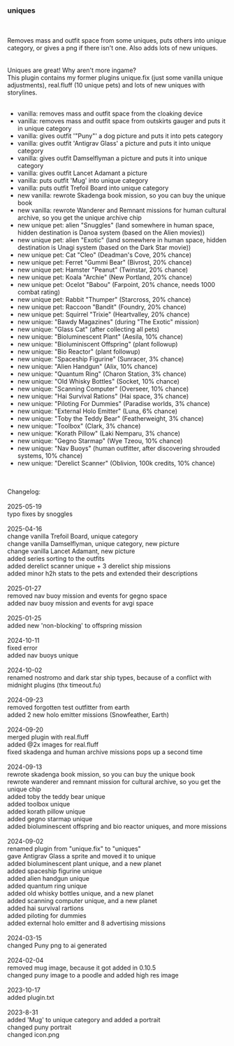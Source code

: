 ### uniques
<br>
<br>
Removes mass and outfit space from some uniques, puts others into unique category, or gives a png if there isn't one. Also adds lots of new uniques.<br>
<br>
<br>
Uniques are great! Why aren't more ingame?<br>
This plugin contains my former plugins unique.fix (just some vanilla unique adjustments), real.fluff (10 unique pets) and lots of new uniques with storylines.<br>
<br>
<ul>
<li> vanilla: removes mass and outfit space from the cloaking device</li>
<li> vanilla: removes mass and outfit space from outskirts gauger and puts it in unique category</li>
<li> vanilla: gives outfit '"Puny"' a dog picture and puts it into pets category</li>
<li> vanilla: gives outfit 'Antigrav Glass' a picture and puts it into unique category</li>
<li> vanilla: gives outfit Damselflyman a picture and puts it into unique category</li>
<li> vanilla: gives outfit Lancet Adamant a picture</li>
<li> vanilla: puts outfit 'Mug' into unique category</li>
<li> vanilla: puts outfit Trefoil Board into unique category</li>
<li> new vanilla: rewrote Skadenga book mission, so you can buy the unique book</li>
<li> new vanilla: rewrote Wanderer and Remnant missions for human cultural archive, so you get the unique archive chip</li>
<li> new unique pet: alien "Snuggles" (land somewhere in human space, hidden destination is Danoa system (based on the Alien movies))</li>
<li> new unique pet: alien "Exotic" (land somewhere in human space, hidden destination is Unagi system (based on the Dark Star movie))</li>
<li> new unique pet: Cat "Cleo" (Deadman's Cove, 20% chance)</li>
<li> new unique pet: Ferret "Gummi Bear" (Bivrost, 20% chance)</li>
<li> new unique pet: Hamster "Peanut" (Twinstar, 20% chance)</li>
<li> new unique pet: Koala "Archie" (New Portland, 20% chance)</li>
<li> new unique pet: Ocelot "Babou" (Farpoint, 20% chance, needs 1000 combat rating)</li>
<li> new unique pet: Rabbit "Thumper" (Starcross, 20% chance)</li>
<li> new unique pet: Raccoon "Bandit" (Foundry, 20% chance)</li>
<li> new unique pet: Squirrel "Trixie" (Heartvalley, 20% chance)</li>
<li> new unique: "Bawdy Magazines" (during "The Exotic" mission)</li>
<li> new unique: "Glass Cat" (after collecting all pets)</li>
<li> new unique: "Bioluminescent Plant" (Aesila, 10% chance)</li>
<li> new unique: "Bioluminiscent Offspring" (plant followup)</li>
<li> new unique: "Bio Reactor" (plant followup)</li>
<li> new unique: "Spaceship Figurine" (Sunracer, 3% chance)</li>
<li> new unique: "Alien Handgun" (Alix, 10% chance)</li>
<li> new unique: "Quantum Ring" (Charon Station, 3% chance)</li>
<li> new unique: "Old Whisky Bottles" (Socket, 10% chance)</li>
<li> new unique: "Scanning Computer" (Overseer, 10% chance)</li>
<li> new unique: "Hai Survival Rations" (Hai space, 3% chance)</li>
<li> new unique: "Piloting For Dummies" (Paradise worlds, 3% chance)</li>
<li> new unique: "External Holo Emitter" (Luna, 6% chance)</li>
<li> new unique: "Toby the Teddy Bear" (Featherweight, 3% chance)</li>
<li> new unique: "Toolbox" (Clark, 3% chance)</li>
<li> new unique: "Korath Pillow" (Laki Nemparu, 3% chance)</li>
<li> new unique: "Gegno Starmap" (Wye Tzeou, 10% chance)</li>
<li> new unique: "Nav Buoys" (human outfitter, after discovering shrouded systems, 10% chance)</li>
<li> new unique: "Derelict Scanner" (Oblivion, 100k credits, 10% chance)</li>
</ul>
<br>
<br>
Changelog:<br>
<br>
2025-05-19<br>
typo fixes by snoggles<br>
<br>
2025-04-16<br>
change vanilla Trefoil Board, unique category<br>
change vanilla Damselflyman, unique category, new picture<br>
change vanilla Lancet Adamant, new picture<br>
added series sorting to the outfits<br>
added derelict scanner unique + 3 derelict ship missions <br>
added minor h2h stats to the pets and extended their descriptions<br>
<br>
2025-01-27<br>
removed nav buoy mission and events for gegno space<br>
added nav buoy mission and events for avgi space<br>
<br>
2025-01-25<br>
added new 'non-blocking' to offspring mission<br>
<br>
2024-10-11<br>
fixed error<br>
added nav buoys unique<br>
<br>
2024-10-02<br>
renamed nostromo and dark star ship types, because of a conflict with midnight plugins (thx timeout.fu)<br>
<br>
2024-09-23<br>
removed forgotten test outfitter from earth<br>
added 2 new holo emitter missions (Snowfeather, Earth)<br>
<br>
2024-09-20<br>
merged plugin with real.fluff<br>
added @2x images for real.fluff<br>
fixed skadenga and human archive missions pops up a second time<br>
<br>
2024-09-13<br>
rewrote skadenga book mission, so you can buy the unique book<br>
rewrote wanderer and remnant mission for cultural archive, so you get the unique chip<br>
added toby the teddy bear unique<br>
added toolbox unique<br>
added korath pillow unique<br>
added gegno starmap unique<br>
added bioluminescent offspring and bio reactor uniques, and more missions<br>
<br>
2024-09-02<br>
renamed plugin from "unique.fix" to "uniques"<br>
gave Antigrav Glass a sprite and moved it to unique<br>
added bioluminescent plant unique, and a new planet<br>
added spaceship figurine unique<br>
added alien handgun unique<br>
added quantum ring unique<br>
added old whisky bottles unique, and a new planet<br>
added scanning computer unique, and a new planet<br>
added hai survival rartions<br>
added piloting for dummies<br>
added external holo emitter and 8 advertising missions<br>
<br>
2024-03-15<br>
changed Puny png to ai generated<br>
<br>
2024-02-04<br>
removed mug image, because it got added in 0.10.5<br>
changed puny image to a poodle and added high res image <br>
<br>
2023-10-17<br>
added plugin.txt<br>
<br>
2023-8-31<br>
added 'Mug' to unique category and added a portrait<br>
changed puny portrait<br>
changed icon.png<br>
